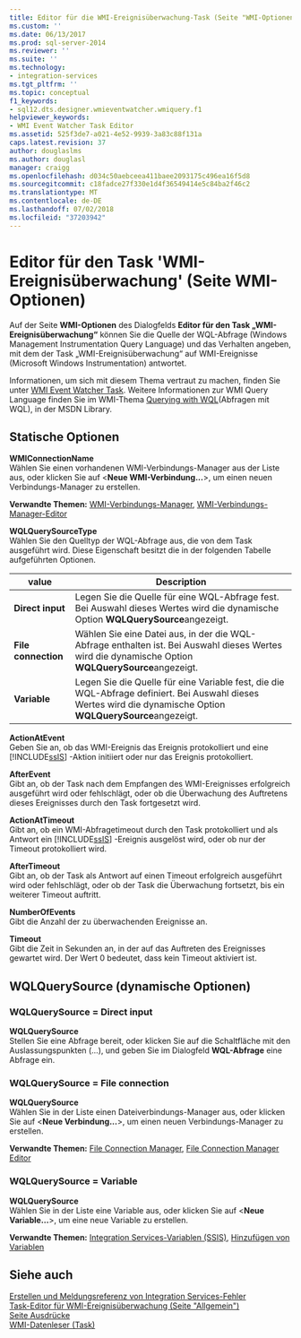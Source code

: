 ```yaml
---
title: Editor für die WMI-Ereignisüberwachung-Task (Seite "WMI-Optionen") | Microsoft-Dokumentation
ms.custom: ''
ms.date: 06/13/2017
ms.prod: sql-server-2014
ms.reviewer: ''
ms.suite: ''
ms.technology:
- integration-services
ms.tgt_pltfrm: ''
ms.topic: conceptual
f1_keywords:
- sql12.dts.designer.wmieventwatcher.wmiquery.f1
helpviewer_keywords:
- WMI Event Watcher Task Editor
ms.assetid: 525f3de7-a021-4e52-9939-3a83c88f131a
caps.latest.revision: 37
author: douglaslms
ms.author: douglasl
manager: craigg
ms.openlocfilehash: d034c50aebceea411baee2093175c496ea16f5d8
ms.sourcegitcommit: c18fadce27f330e1d4f36549414e5c84ba2f46c2
ms.translationtype: MT
ms.contentlocale: de-DE
ms.lasthandoff: 07/02/2018
ms.locfileid: "37203942"
---
```

# <a name="wmi-event-watcher-task-editor-wmi-options-page"></a>Editor für den Task 'WMI-Ereignisüberwachung' (Seite WMI-Optionen)
  Auf der Seite **WMI-Optionen** des Dialogfelds **Editor für den Task „WMI-Ereignisüberwachung“** können Sie die Quelle der WQL-Abfrage (Windows Management Instrumentation Query Language) und das Verhalten angeben, mit dem der Task „WMI-Ereignisüberwachung“ auf WMI-Ereignisse (Microsoft Windows Instrumentation) antwortet.  
  
 Informationen, um sich mit diesem Thema vertraut zu machen, finden Sie unter [WMI Event Watcher Task](control-flow/wmi-event-watcher-task.md). Weitere Informationen zur WMI Query Language finden Sie im WMI-Thema [Querying with WQL](http://go.microsoft.com/fwlink/?LinkId=79045)(Abfragen mit WQL), in der MSDN Library.  
  
## <a name="static-options"></a>Statische Optionen  
 **WMIConnectionName**  
 Wählen Sie einen vorhandenen WMI-Verbindungs-Manager aus der Liste aus, oder klicken Sie auf \<**Neue WMI-Verbindung...**>, um einen neuen Verbindungs-Manager zu erstellen.  
  
 **Verwandte Themen:** [WMI-Verbindungs-Manager](connection-manager/wmi-connection-manager.md), [WMI-Verbindungs-Manager-Editor](../../2014/integration-services/wmi-connection-manager-editor.md)  
  
 **WQLQuerySourceType**  
 Wählen Sie den Quelltyp der WQL-Abfrage aus, die von dem Task ausgeführt wird. Diese Eigenschaft besitzt die in der folgenden Tabelle aufgeführten Optionen.  
  
|value|Description|  
|-----------|-----------------|  
|**Direct input**|Legen Sie die Quelle für eine WQL-Abfrage fest. Bei Auswahl dieses Wertes wird die dynamische Option **WQLQuerySource**angezeigt.|  
|**File connection**|Wählen Sie eine Datei aus, in der die WQL-Abfrage enthalten ist. Bei Auswahl dieses Wertes wird die dynamische Option **WQLQuerySource**angezeigt.|  
|**Variable**|Legen Sie die Quelle für eine Variable fest, die die WQL-Abfrage definiert. Bei Auswahl dieses Wertes wird die dynamische Option **WQLQuerySource**angezeigt.|  
  
 **ActionAtEvent**  
 Geben Sie an, ob das WMI-Ereignis das Ereignis protokolliert und eine [!INCLUDE[ssIS](../includes/ssis-md.md)] -Aktion initiiert oder nur das Ereignis protokolliert.  
  
 **AfterEvent**  
 Gibt an, ob der Task nach dem Empfangen des WMI-Ereignisses erfolgreich ausgeführt wird oder fehlschlägt, oder ob die Überwachung des Auftretens dieses Ereignisses durch den Task fortgesetzt wird.  
  
 **ActionAtTimeout**  
 Gibt an, ob ein WMI-Abfragetimeout durch den Task protokolliert und als Antwort ein [!INCLUDE[ssIS](../includes/ssis-md.md)] -Ereignis ausgelöst wird, oder ob nur der Timeout protokolliert wird.  
  
 **AfterTimeout**  
 Gibt an, ob der Task als Antwort auf einen Timeout erfolgreich ausgeführt wird oder fehlschlägt, oder ob der Task die Überwachung fortsetzt, bis ein weiterer Timeout auftritt.  
  
 **NumberOfEvents**  
 Gibt die Anzahl der zu überwachenden Ereignisse an.  
  
 **Timeout**  
 Gibt die Zeit in Sekunden an, in der auf das Auftreten des Ereignisses gewartet wird. Der Wert 0 bedeutet, dass kein Timeout aktiviert ist.  
  
## <a name="wqlquerysource-dynamic-options"></a>WQLQuerySource (dynamische Optionen)  
  
### <a name="wqlquerysource--direct-input"></a>WQLQuerySource = Direct input  
 **WQLQuerySource**  
 Stellen Sie eine Abfrage bereit, oder klicken Sie auf die Schaltfläche mit den Auslassungspunkten (…), und geben Sie im Dialogfeld **WQL-Abfrage** eine Abfrage ein.  
  
### <a name="wqlquerysource--file-connection"></a>WQLQuerySource = File connection  
 **WQLQuerySource**  
 Wählen Sie in der Liste einen Dateiverbindungs-Manager aus, oder klicken Sie auf \<**Neue Verbindung...**>, um einen neuen Verbindungs-Manager zu erstellen.  
  
 **Verwandte Themen:** [File Connection Manager](connection-manager/file-connection-manager.md), [File Connection Manager Editor](../../2014/integration-services/file-connection-manager-editor.md)  
  
### <a name="wqlquerysource--variable"></a>WQLQuerySource = Variable  
 **WQLQuerySource**  
 Wählen Sie in der Liste eine Variable aus, oder klicken Sie auf \<**Neue Variable…**>, um eine neue Variable zu erstellen.  
  
 **Verwandte Themen:** [Integration Services-Variablen &#40;SSIS&#41;](integration-services-ssis-variables.md), [Hinzufügen von Variablen](../../2014/integration-services/add-variable.md)  
  
## <a name="see-also"></a>Siehe auch  
 [Erstellen und Meldungsreferenz von Integration Services-Fehler](../../2014/integration-services/integration-services-error-and-message-reference.md)   
 [Task-Editor für WMI-Ereignisüberwachung &#40;Seite "Allgemein"&#41;](general-page-of-integration-services-designers-options.md)   
 [Seite Ausdrücke](expressions/expressions-page.md)   
 [WMI-Datenleser (Task)](control-flow/wmi-data-reader-task.md)  
  
  
